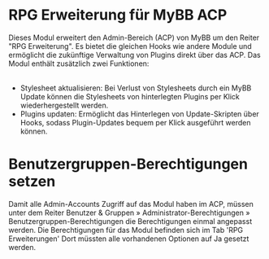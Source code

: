 # RPG Erweiterung für MyBB ACP
Dieses Modul erweitert den Admin-Bereich (ACP) von MyBB um den Reiter "RPG Erweiterung". Es bietet die gleichen Hooks wie andere Module und ermöglicht die zukünftige Verwaltung von Plugins direkt über das ACP. Das Modul enthält zusätzlich zwei Funktionen:</br>
<br>
- Stylesheet aktualisieren: Bei Verlust von Stylesheets durch ein MyBB Update können die Stylesheets von hinterlegten Plugins per Klick wiederhergestellt werden.
- Plugins updaten: Ermöglicht das Hinterlegen von Update-Skripten über Hooks, sodass Plugin-Updates bequem per Klick ausgeführt werden können.

# Benutzergruppen-Berechtigungen setzen
Damit alle Admin-Accounts Zugriff auf das Modul haben im ACP, müssen unter dem Reiter Benutzer & Gruppen » Administrator-Berechtigungen » Benutzergruppen-Berechtigungen die Berechtigungen einmal angepasst werden. Die Berechtigungen für das Modul befinden sich im Tab 'RPG Erweiterungen' Dort müssten alle vorhandenen Optionen auf Ja gesetzt werden.

